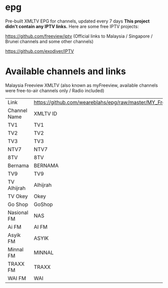 # epg
Pre-built XMLTV EPG for channels, updated every 7 days
**This project didn't contain any IPTV links.** Here are some free IPTV projects:

https://github.com/freeview/iptv (Official links to Malaysia / Singapore / Brunei channels and some other channels)

https://github.com/exodiver/IPTV

# Available channels and links

Malaysia Freeview XMLTV (also known as myFreeview, available channels were free-to-air channels only / Radio included)


||  |
|--|--|
|Link|https://github.com/weareblahs/epg/raw/master/MY_Freeview.xml|
|Channel Name| XMLTV ID |
|TV1|TV1|
|TV2|TV2|
|TV3|TV3|
|NTV7|NTV7|
|8TV|8TV|
|Bernama|BERNAMA|
|TV9|TV9|
|TV Alhijrah|Alhijrah|
|TV Okey|Okey|
|Go Shop|GoShop|
|Nasional FM|NAS|
|Ai FM|AI FM|
|Asyik FM|ASYIK|
|Minnal FM|MINNAL|
|TRAXX FM|TRAXX|
|WAI FM|WAI|



